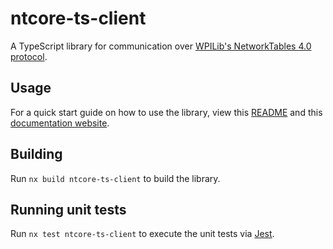 # ntcore-ts-client

A TypeScript library for communication over [WPILib's NetworkTables 4.0 protocol](https://github.com/wpilibsuite/allwpilib/blob/main/ntcore/doc/networktables4.adoc).

## Usage

For a quick start guide on how to use the library, view this [README](https://github.com/cjlawson02/ntcore-ts-client/blob/main/README.md) and this [documentation website](https://ntcore.chrislawson.dev).

## Building

Run `nx build ntcore-ts-client` to build the library.

## Running unit tests

Run `nx test ntcore-ts-client` to execute the unit tests via [Jest](https://jestjs.io).
